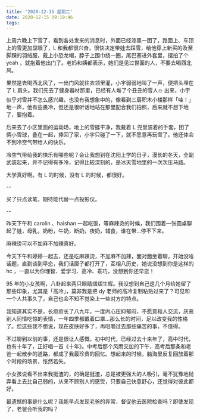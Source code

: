 ```yaml
---
title: '2020-12-15 星期二'
date: 2020-12-15 19:19:46
tags:
---
```


上周六晚上下雪了，看到各处发来的消息时，外面已经漆黑一团了，路面上、车顶上的雪更加显眼了，L 和我都很兴奋，很快决定带娃去踩雪，给他穿上新买的及至脚踝的羽绒服，戴上小恐龙帽，脖子上围巾绕一圈，尾巴塞进外套里，摆拍了个 yeah ，就抱着他出门了。老妈和姨都表示，她们是见过世面的人，不要去喝西北风。

果然是去喝西北风了，一出门风就往衣领里灌，小宇弱弱地叫了一声，便把头埋在了 L 肩头。我们先去了健身器材那里，已经有人堆了个丑丑的雪人⛄️ 出来，小宇似乎对雪并不怎么感兴趣，也没有我想象中的，像看到三层积木小楼那样「哇！」地一声，他有些畏冷，但还是很听话地站在那里配合我们拍照，后来就不想下地了，要抱着。

后来去了小区里面的运动场，地上的雪挺干净，我戴着 L 兜里装着的手套，团了俩小雪球，叠在一起，捧回了家，小宇只碰了一下，就不愿意再玩雪了。他还体会不到冷空气带给人的快乐。

冷空气带给我的快乐有哪些呢？会让我想到在沈阳上学的日子，漫长的冬天，全副武装起来，并不记得有多冷，记得比较深刻的，是冰天雪地里的一次次压马路。

大学真好啊。有 L 的时候，没有 L 的时候，都很好。

--

买了只点读笔，期待能代替一点投影仪。

--

昨天下午和 carolin 、haishan 一起吃饭，等麻辣烫的时候，我们围着一张圆桌聊起了娃，母乳，奶粉，牛奶，断奶，夜奶，辅食，谁在带...停不下来。

麻辣烫可以不加麻不加辣真好。

今天下午和婷婷一起去，还是吃麻辣烫，不加麻不加辣，面对面坐着聊，开始没啥话题，直到谈到早恋，我们话匣子都打开了，互相八历史，她说没想到你是这样的 hc ，一直以为你理智、爱学习、高冷、乖巧，没想到你还早恋！

95 年的小女孩啊，八卦起来两只眼睛熠熠生辉。我没想到自己这几个月给她留了那些印象，尤其是「高冷」，莫非我是把 dy 老师的高冷复制粘贴过来了？可见和一个人共事久了，自己也会不知不觉染上一些对方的特点。

我知道其实不是，长痘痘长了八九年，一度内心压抑郁闷，不愿意和人交流，厌恶别人同情吃惊的表情，一年四季都戴着口罩...那么长的时间，足以改变我的性格了。但这些我不想说，现在皮肤好多了，再咀嚼过去那些痛苦的事，不值得。

不过聊到以前的事，还是很让人感慨，初中时代，已经过去十来年了，高中时代，也有十年了，正好唱一首《十年》。中考后那个风雨交加的下午，高考后那条和老爸一起散步的道路，都成了我最珍贵的回忆。想起来的时候，脑海里反复回放着那个时段的场景，怅然若失。

小女孩说看不出来我挺渣的，的确是挺渣，总是被更强大的人吸引，毫不犹豫地抛弃看上去比自己弱的，从来不顾别人的感受，只要自己快意舒心，还觉得对彼此都好。

最遗憾的事是什么呢？我能早点发现老爸的异常，督促他去医院检查吗？即使发现了，老爸会听我的吗？

